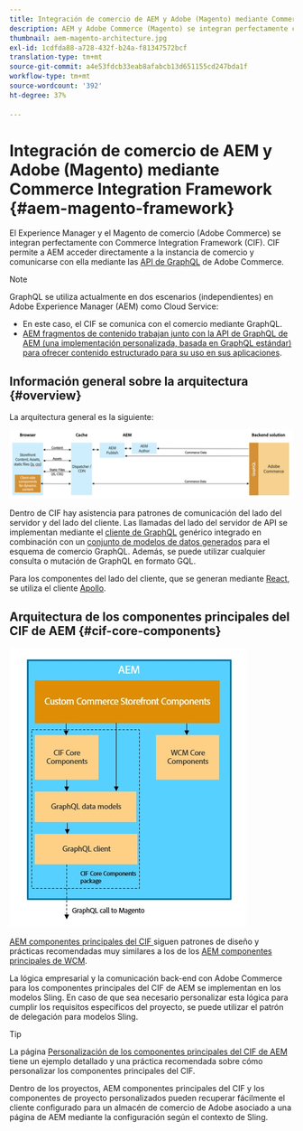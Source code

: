 ```yaml
---
title: Integración de comercio de AEM y Adobe (Magento) mediante Commerce Integration Framework
description: AEM y Adobe Commerce (Magento) se integran perfectamente con Commerce Integration Framework (CIF). CIF permite a AEM acceder a una instancia de Magento y comunicarse con Magento a través de GraphQL. También permite a los autores de AEM utilizar los seleccionadores de productos y categorías, así como la consola de productos para examinar los datos de productos y categorías que se obtienen a petición de Magento. Además, CIF ofrece una tienda predeterminada que puede acelerar los proyectos de comercio.
thumbnail: aem-magento-architecture.jpg
exl-id: 1cdfda88-a728-432f-b24a-f81347572bcf
translation-type: tm+mt
source-git-commit: a4e53fdcb33eab8afabcb13d651155cd247bda1f
workflow-type: tm+mt
source-wordcount: '392'
ht-degree: 37%

---
```


# Integración de comercio de AEM y Adobe (Magento) mediante Commerce Integration Framework {#aem-magento-framework}

El Experience Manager y el Magento de comercio (Adobe Commerce) se integran perfectamente con Commerce Integration Framework (CIF). CIF permite a AEM acceder directamente a la instancia de comercio y comunicarse con ella mediante las [API de GraphQL](https://devdocs.magento.com/guides/v2.4/graphql/) de Adobe Commerce.

>[!NOTE]
>
>GraphQL se utiliza actualmente en dos escenarios (independientes) en Adobe Experience Manager (AEM) como Cloud Service:
>
>* En este caso, el CIF se comunica con el comercio mediante GraphQL.
>* [AEM fragmentos de contenido trabajan junto con la API de GraphQL de AEM (una implementación personalizada, basada en GraphQL estándar) para ofrecer contenido estructurado para su uso en sus aplicaciones](/help/assets/content-fragments/graphql-api-content-fragments.md).


## Información general sobre la arquitectura {#overview}

La arquitectura general es la siguiente:

![Información general sobre la arquitectura del CIF](../assets/AEM_Magento_Architecture.png)

Dentro de CIF hay asistencia para patrones de comunicación del lado del servidor y del lado del cliente.
Las llamadas del lado del servidor de API se implementan mediante el [cliente de GraphQL](https://github.com/adobe/commerce-cif-graphql-client) genérico integrado en combinación con un [conjunto de modelos de datos generados](https://github.com/adobe/commerce-cif-magento-graphql) para el esquema de comercio GraphQL. Además, se puede utilizar cualquier consulta o mutación de GraphQL en formato GQL.

Para los componentes del lado del cliente, que se generan mediante [React](https://reactjs.org/), se utiliza el cliente [Apollo](https://www.apollographql.com/docs/react/).

## Arquitectura de los componentes principales del CIF de AEM {#cif-core-components}

![Arquitectura de los componentes principales del CIF de AEM](../assets/cif-component-architecture.jpg)

[AEM componentes principales del CIF ](https://github.com/adobe/aem-core-cif-components) siguen patrones de diseño y prácticas recomendadas muy similares a los de los  [AEM componentes principales de WCM](https://github.com/adobe/aem-core-wcm-components).

La lógica empresarial y la comunicación back-end con Adobe Commerce para los componentes principales del CIF de AEM se implementan en los modelos Sling. En caso de que sea necesario personalizar esta lógica para cumplir los requisitos específicos del proyecto, se puede utilizar el patrón de delegación para modelos Sling.

>[!TIP]
>
>La página [Personalización de los componentes principales del CIF de AEM](../customizing/customize-cif-components.md) tiene un ejemplo detallado y una práctica recomendada sobre cómo personalizar los componentes principales del CIF.

Dentro de los proyectos, AEM componentes principales del CIF y los componentes de proyecto personalizados pueden recuperar fácilmente el cliente configurado para un almacén de comercio de Adobe asociado a una página de AEM mediante la configuración según el contexto de Sling.
